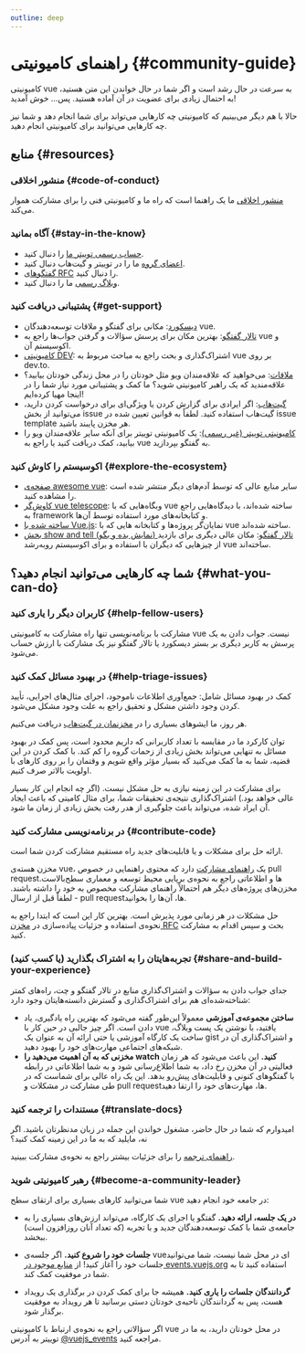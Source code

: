 ```yaml
---
outline: deep
---
```


# راهنمای کامیونیتی {#community-guide}

کامیونیتی vue به سرعت در حال رشد است و اگر شما در حال خواندن این متن هستید، به احتمال زیادی برای عضویت در آن آماده هستید. پس… خوش آمدید!

حالا با هم دیگر می‌بینیم که کامیونیتی چه کارهایی می‌تواند برای شما انجام دهد و شما نیز چه کارهایی می‌توانید برای کامیونیتی انجام دهید.

## منابع {#resources}

### منشور اخلاقی {#code-of-conduct}

[منشور اخلاقی](/about/coc) ما یک راهنما است که راه ما و کامیونیتی فنی را برای مشارکت هموار می‌کند.

### آگاه بمانید {#stay-in-the-know}

- [حساب رسمی توییتر ما](https://twitter.com/vuejs) را دنبال کنید.
- [اعضای گروه](./team) ما را در توییتر و گیت‌هاب دنبال کنید.
- [گفتگوهای RFC](https://github.com/vuejs/rfcs) را دنبال کنید.
- [وبلاگ رسمی](https://blog.vuejs.org/) ما را دنبال کنید.

### پشتیبانی دریافت کنید {#get-support}

- [دیسکورد](https://discord.com/invite/vue): مکانی برای گفتگو و ملاقات توسعه‌دهندگان vue.
- [تالار گفتگو](https://forum.vuejs.org/): بهترین مکان برای پرسش سؤالات و گرفتن جواب‌ها راجع به vue و اکوسیستم آن.
- [کامیونیتی DEV](https://dev.to/t/vue): اشتراک‌گذاری و بحث راجع به مباحث مربوط به vue بر روی dev.to.
- [ملاقات](https://events.vuejs.org/meetups): می‌خواهید که علاقه‌مندان ویو مثل خودتان را در محل زندگی خودتان بیابید؟ علاقه‌مندید که یک راهبر کامیونیتی شوید؟ ما کمک و پشتیبانی مورد نیاز شما را در اینجا مهیا کرده‌ایم!
- [گیت‌هاب](https://github.com/vuejs): اگر ایرادی برای گزارش کردن یا ویژگی‌ای برای درخواست کردن دارید، می‌توانید از بخش issue گیت‌هاب استفاده کنید. لطفاً به قوانین تعیین شده در issue template هر مخزن پایبند باشید.
- [کامیونیتی توییتر (غیر رسمی)](https://twitter.com/i/communities/1516368750634840064): یک کامیونیتی توییتر برای آنکه سایر علاقه‌مندان ویو را بیابید، کمک دریافت کنید یا راجع به vue به گفتگو بپردازید.

### اکوسیستم را کاوش کنید {#explore-the-ecosystem}

- [صفحه‌ی awesome vue](https://github.com/vuejs/awesome-vue): سایر منابع عالی که توسط آدم‌های دیگر منتشر شده است را مشاهده کنید.
- [کاوش‌گر vue telescope](https://vuetelescope.com/explore): وبگاه‌هایی که با vue ساخته شده‌اند، با دیدگاه‌هایی راجع به framework و کتابخانه‌های مورد استفاده توسط آن‌ها.
- [ساخته شده با Vue.js](https://madewithvuejs.com/): نمایان‌گر پروژه‌ها و کتابخانه هایی که با vue ساخته شده‌اند.
- [بخش show and tell (نمایش بده و بگو) تالار گفتگو](https://github.com/vuejs/core/discussions/categories/show-and-tell): مکان عالی دیگری برای بازدید از چیزهایی که دیگران با استفاده و برای اکوسیستم روبه‌رشد vue ساخته‌اند.

## شما چه کارهایی می‌توانید انجام دهید؟ {#what-you-can-do}

### کاربران دیگر را یاری کنید {#help-fellow-users}

مشارکت با برنامه‌نویسی تنها راه مشارکت به کامیونیتی vue نیست. جواب دادن به یک پرسش به کاربر دیگری بر بستر دیسکورد یا تالار گفتگو نیز یک مشارکت با ارزش حساب می‌شود.

### در بهبود مسائل کمک کنید {#help-triage-issues}

کمک در بهبود مسائل شامل: جمع‌آوری اطلاعات ناموجود، اجرای مثال‌های اجرایی، تأیید کردن وجود داشتن مشکل و تحقیق راجع به علت وجود مشکل می‌شود.

هر روز، ما ایشوهای بسیاری را در [مخزنمان در گیت‌هاب](https://github.com/vuejs) دریافت می‌کنیم.

توان کارکرد ما در مقایسه با تعداد کاربرانی که داریم محدود است، پس کمک در بهبود مسائل به تنهایی می‌تواند بخش زیادی از زحمات گروه را کم کند. با کمک کردن در این قضیه، شما به ما کمک می‌کنید که بسیار مؤثر واقع شویم و وقتمان را بر روی کارهای با اولویت بالاتر صرف کنیم.

برای مشارکت در این زمینه نیازی به حل مشکل نیست. (اگر چه انجام این کار بسیار عالی خواهد بود.) اشتراک‌گذاری نتیجه‌ی تحقیقات شما، برای مثال کامیتی که باعث ایجاد آن ایراد شده، می‌تواند باعث جلوگیری از هدر رفت بخش زیادی از زمان ما شود.

### در برنامه‌نویسی مشارکت کنید {#contribute-code}

ارائه حل برای مشکلات و یا قابلیت‌های جدید راه مستقیم مشارکت کردن شما است.

مخزن هسته‌ی vue، یک [راهنمای مشارکت](https://github.com/vuejs/core/blob/main/.github/contributing.md) دارد که محتوی راهنمایی در خصوص pull requestها و اطلاعاتی راجع به نحوه‌ی برپایی محیط توسعه و معماری سطح‌بالاست. مخزن‌های پروژه‌های دیگر هم احتمالاً راهنمای مشارکت مخصوص به خود را داشته باشند. - لطفاً قبل از ارسال pull requestها، آن‌ها را بخوانید.

حل مشکلات در هر زمانی مورد پذیرش است. بهترین کار این است که ابتدا راجع به نحوه‌ی استفاده و جزئیات پیاده‌سازی در [مخزن RFC](https://github.com/vuejs/rfcs/discussions) بحث و سپس اقدام به مشارکت کنید.

### تجربه‌هایتان را به اشتراک بگذارید (یا کسب کنید) {#share-and-build-your-experience}

جدای جواب دادن به سؤالات و اشتراک‌گذاری منابع در تالار گفتگو و چت، راه‌های کمتر شناخته‌شده‌ای هم برای اشتراک‌گذاری و گسترش دانسته‌هایتان وجود دارد:

- **ساختن مجموعه‌ی آموزشی** معمولاً این‌طور گفته می‌شود که بهترین راه یادگیری، یاد دادن است. اگر چیز جالبی در حین کار با vue یافتید، با نوشتن یک پست وبلاگ، ساخت یک کارگاه آموزشی یا حتی ارائه آن به عنوان یک gist و اشتراک‌گذاری آن در شبکه‌های اجتماعی مهارت‌های خود را بهبود دهید.
- **مخزنی که به آن اهمیت می‌دهید را watch کنید.** این باعث می‌شود که هر زمان فعالیتی در آن مخزن رخ داد، به شما اطلاع‌رسانی شود و به شما اطلاعاتی در رابطه با گفتگوهای کنونی و قابلیت‌های پیش‌رو بدهد. این یک راه عالی برای شماست که در طی مشارکت در مشکلات و pull requestها، مهارت‌های خود را ارتقا دهید.

### مستندات را ترجمه کنید {#translate-docs}

امیدوارم که شما در حال حاضر، مشغول خواندن این جمله در زبان مدنظرتان باشید. اگر نه، مایلید که به ما در این زمینه کمک کنید؟

[راهنمای ترجمه](/translations/) را برای جزئیات بیشتر راجع به نحوه‌ی مشارکت ببینید.

### رهبر کامیونیتی شوید {#become-a-community-leader}

شما می‌توانید کارهای بسیاری برای ارتقای سطح vue در جامعه خود انجام دهید:

- **در یک جلسه، ارائه دهید.** گفتگو یا اجرای یک کارگاه، می‌تواند ارزش‌های بسیاری را به جامعه‌ی شما با کمک توسعه‌دهندگان جدید و با تجربه‌ (که تعداد آنان روزافزون است) ببخشد.

- **جلسات خود را شروع کنید.** اگر جلسه‌ی vueای در محل شما نیست، شما می‌توانید جلسات خود را آغاز کنید! از [منابع موجود در events.vuejs.org](https://events.vuejs.org/resources/#getting-started) استفاده کنید تا به شما در موفقیت کمک کند.

- **گردانندگان جلسات را یاری کنید.** همیشه جا برای کمک کردن در برگذاری یک رویداد هست، پس به گردانندگان ناحیه‌ی خودتان دستی برسانید تا هر رویداد به موفقیت برگذار شود.

اگر سؤالاتی راجع به نحوه‌ی ارتباط با کامیونیتی vue در محل خودتان دارید، به ما در توییتر به آدرس [‎@vuejs_events](https://www.twitter.com/vuejs_events) مراجعه کنید.
